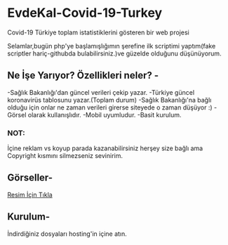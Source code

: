 # EvdeKal-Covid-19-Turkey
Covid-19 Türkiye toplam istatistiklerini gösteren bir web projesi

Selamlar,bugün php'ye başlamışlığımın şerefine ilk scriptimi yaptım(fake scriptler hariç-githubda bulabilirsiniz.)ve güzelde olduğunu düşünüyorum.

## Ne İşe Yarıyor? Özellikleri neler? -
-Sağlık Bakanlığı'dan güncel verileri çekip yazar.
-Türkiye güncel koronavirüs tablosunu yazar.(Toplam durum)
-Sağlık Bakanlığı'na bağlı olduğu için onlar ne zaman verileri girerse siteyede o zaman düşüyor :)
-Görsel olarak kullanışlıdır.
-Mobil uyumludur.
-Basit kurulum.

### NOT:
İçine reklam vs koyup parada kazanabilirsiniz herşey size bağlı ama Copyright kısmını silmezseniz sevinirim.

## Görseller-
[Resim İçin Tıkla](https://hizliresim.com/dnZfsx)

## Kurulum-
İndirdiğiniz dosyaları hosting'in içine atın.







